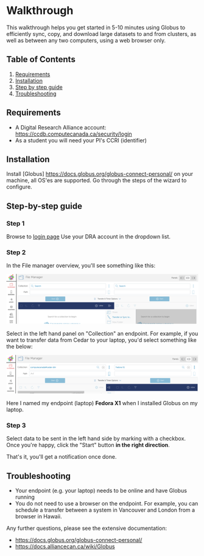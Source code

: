 # Walkthrough
This walkthrough helps you get started in 5-10 minutes using Globus to efficiently sync, copy, and download large datasets to and from clusters, as well as between any two computers, using a web browser only.


## Table of Contents
1. [Requirements](#requirements)
2. [Installation](#installation)
3. [Step by step guide](#steps)
4. [Troubleshooting](#faq)

<a name="requirements"></a>
## Requirements
- A Digital Research Alliance account: https://ccdb.computecanada.ca/security/login
- As a student you will need your PI's CCRI (identifier)


<a name="installlation"></a>
## Installation
Install [Globus] https://docs.globus.org/globus-connect-personal/ on your machine, all OS'es are supported.
Go through the steps of the wizard to configure.

<a name="steps"></a>
## Step-by-step guide
### Step 1
Browse to [login page](https://globus.computecanada.ca/file-manager)
Use your DRA account in the dropdown list.

### Step 2
In the File manager overview, you'll see something like this:

![filemanager.png](filemanager.png)

Select in the left hand panel on "Collection" an endpoint. 
For example, if you want to transfer data from Cedar to your laptop, you'd select something like the below:

![example.png](example.png)

Here I named my endpoint (laptop) **Fedora X1** when I installed Globus on my laptop.

### Step 3
Select data to be sent in the left hand side by marking with a checkbox.
Once you're happy, click the "Start" button **in the right direction**. 

That's it, you'll get a notification once done. 

<a name="faq"></a>
## Troubleshooting
- Your endpoint (e.g. your laptop) needs to be online and have Globus running
- You do not need to use a browser on the endpoint. For example, you can schedule a transfer between a system in Vancouver and London from a browser in Hawaii.

Any further questions, please see the extensive documentation:
- https://docs.globus.org/globus-connect-personal/
- https://docs.alliancecan.ca/wiki/Globus
